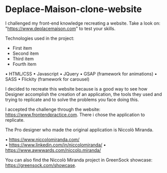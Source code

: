 # Deplace-Maison-clone-website
I challenged my front-end knowledge recreating a website. Take a look on: "https://www.deplacemaison.com" to test your skills.


Technologies used in the project:


<ul>
  <li>First item</li>
  <li>Second item</li>
  <li>Third item</li>
  <li>Fourth item</li>
</ul>

• HTML/CSS
• Javascript
• JQuery
• GSAP (framework for animations)
• SASS 
• Flickity (framework for carousel)


I decided to recreate this website because is a good way to see how Designer accomplish the creation of an application, the tools they used
and trying to replicate and to solve the problems you face doing this.

I accepted the challenge through the website: https://www.frontendpractice.com.
There i chose the application to replicate. 

The Pro designer who made the original application is  Niccolò Miranda.

• https://www.niccolomiranda.com/ 
 <br>
• https://www.linkedin.com/in/niccolomiranda/
• https://www.awwwards.com/niccolo.miranda/


You can also find the Niccolò Miranda project in GreenSock showcase: https://greensock.com/showcase.

